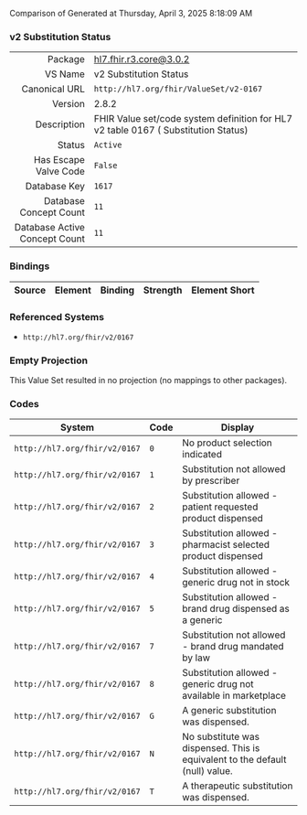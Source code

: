 Comparison of 
Generated at Thursday, April 3, 2025 8:18:09 AM

### v2 Substitution Status

|      |     |
| ---: | --- |
| Package | hl7.fhir.r3.core@3.0.2 |
| VS Name | v2 Substitution Status |
| Canonical URL | `http://hl7.org/fhir/ValueSet/v2-0167` |
| Version | 2.8.2 |
| Description | FHIR Value set/code system definition for HL7 v2 table 0167 ( Substitution Status) |
| Status | `Active` |
| Has Escape Valve Code | `False` |
| Database Key | `1617` |
| Database Concept Count | `11` |
| Database Active Concept Count | `11` |
### Bindings

| Source | Element | Binding | Strength | Element Short |
| ------ | ------- | ------- | -------- | ------------- |

### Referenced Systems

* `http://hl7.org/fhir/v2/0167`
### Empty Projection

This Value Set resulted in no projection (no mappings to other packages).

### Codes

| System | Code | Display |
| ------ | ---- | ------- |
| `http://hl7.org/fhir/v2/0167` | `0` | No product selection indicated |
| `http://hl7.org/fhir/v2/0167` | `1` | Substitution not allowed by prescriber |
| `http://hl7.org/fhir/v2/0167` | `2` | Substitution allowed - patient requested product dispensed |
| `http://hl7.org/fhir/v2/0167` | `3` | Substitution allowed - pharmacist selected product dispensed |
| `http://hl7.org/fhir/v2/0167` | `4` | Substitution allowed - generic drug not in stock |
| `http://hl7.org/fhir/v2/0167` | `5` | Substitution allowed - brand drug dispensed as a generic |
| `http://hl7.org/fhir/v2/0167` | `7` | Substitution not allowed - brand drug mandated by law |
| `http://hl7.org/fhir/v2/0167` | `8` | Substitution allowed - generic drug not available in marketplace |
| `http://hl7.org/fhir/v2/0167` | `G` | A generic substitution was dispensed. |
| `http://hl7.org/fhir/v2/0167` | `N` | No substitute was dispensed.  This is equivalent to the default (null) value. |
| `http://hl7.org/fhir/v2/0167` | `T` | A therapeutic substitution was dispensed. |
